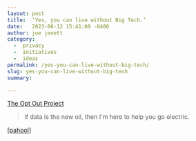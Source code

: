 ```yaml
---
layout: post
title:  ‘Yes, you can live without Big Tech.’
date:   2023-06-12 15:41:09 -0400
author: joe jenett
category:
  -  privacy
  -  initiatives
  -  ideas
permalink: /yes-you-can-live-without-big-tech/
slug: yes-you-can-live-without-big-tech
summary: 

---
```

<a title="The Opt Out Project" href="https://www.optoutproject.net/">The Opt Out Project</a>
<blockquote><p>If data is the new oil, then I'm here to help you go electric.</p></blockquote>
[<a title="pahool" href="https://pinboard.in/u:pahool">pahool</a>]

<a style="display:none;" href="https://brid.gy/publish/mastodon"><small>(cross-posted to mastodon)</small></a>